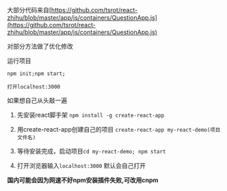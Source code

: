 大部分代码来自[https://github.com/tsrot/react-zhihu/blob/master/app/js/containers/QuestionApp.js](https://github.com/tsrot/react-zhihu/blob/master/app/js/containers/QuestionApp.js)

对部分方法做了优化修改

运行项目

`npm init;npm start;`

`打开localhost:3000`


如果想自己从头敲一遍

1. 先安装react脚手架
`npm install -g create-react-app`

2. 用create-react-app创建自己的项目
`create-react-app my-react-demo(项目文件名)`

3. 等待安装完成，启动项目`cd my-react-demo; npm start`

4. 打开浏览器输入`localhost:3000` 默认会自己打开

__国内可能会因为网速不好npm安装插件失败,可改用cnpm__